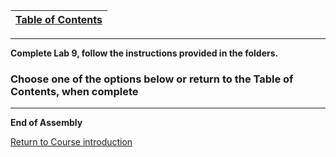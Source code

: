 |[Table of Contents](/00-Table-of-Contents.md)|
|---|

---

**Complete Lab 9, follow the instructions provided in the folders.**

### Choose one of the options below or return to the Table of Contents, when complete

---

**End of Assembly**

<a href="https://github.com/CyberTrainingUSAF/01-Course-Introduction-and-setup/blob/master/README.md" > Return to Course introduction </a>
